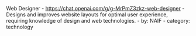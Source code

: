 Web Designer - https://chat.openai.com/g/g-MrPmZ3zkz-web-designer - Designs and improves website layouts for optimal user experience, requiring knowledge of design and web technologies. - by: NAIF - category: technology